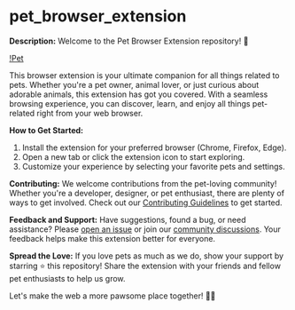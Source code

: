 # pet_browser_extension

**Description:**
Welcome to the Pet Browser Extension repository! 🐾

[!Pet](https://i.imgur.com/dfWeGdN.png)

This browser extension is your ultimate companion for all things related to pets. Whether you're a pet owner, animal lover, or just curious about adorable animals, this extension has got you covered. With a seamless browsing experience, you can discover, learn, and enjoy all things pet-related right from your web browser.


**How to Get Started:**
1. Install the extension for your preferred browser (Chrome, Firefox, Edge).
2. Open a new tab or click the extension icon to start exploring.
3. Customize your experience by selecting your favorite pets and settings.

**Contributing:**
We welcome contributions from the pet-loving community! Whether you're a developer, designer, or pet enthusiast, there are plenty of ways to get involved. Check out our [Contributing Guidelines](CONTRIBUTING.md) to get started.

**Feedback and Support:**
Have suggestions, found a bug, or need assistance? Please [open an issue](https://github.com/yourusername/pet_browser_extension/issues) or join our [community discussions](https://github.com/yourusername/pet_browser_extension/discussions). Your feedback helps make this extension better for everyone.

**Spread the Love:**
If you love pets as much as we do, show your support by starring ⭐️ this repository! Share the extension with your friends and fellow pet enthusiasts to help us grow.

Let's make the web a more pawsome place together! 🐾✨
